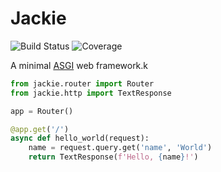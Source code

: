 # Jackie
![Build Status](https://img.shields.io/github/workflow/status/daanvdk/jackie/Continuous%20Integration)
![Coverage](https://img.shields.io/codecov/c/github/daanvdk/jackie)

A minimal [ASGI](https://asgi.readthedocs.io/en/latest/) web framework.k

```python
from jackie.router import Router
from jackie.http import TextResponse

app = Router()

@app.get('/')
async def hello_world(request):
    name = request.query.get('name', 'World')
    return TextResponse(f'Hello, {name}!')
```
